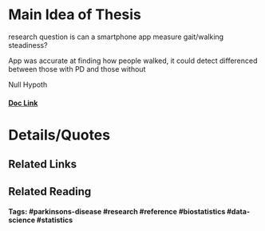 # Main Idea of Thesis

research question is can a smartphone app measure gait/walking steadiness?

App was accurate at finding how people walked, it could detect differenced between those with PD and those without

Null Hypoth

#### [Doc Link](https://doi.org/10.1371/journal.pone.0141694)

# Details/Quotes


## Related Links

## Related Reading



#### Tags: #parkinsons-disease #research #reference #biostatistics #data-science #statistics 